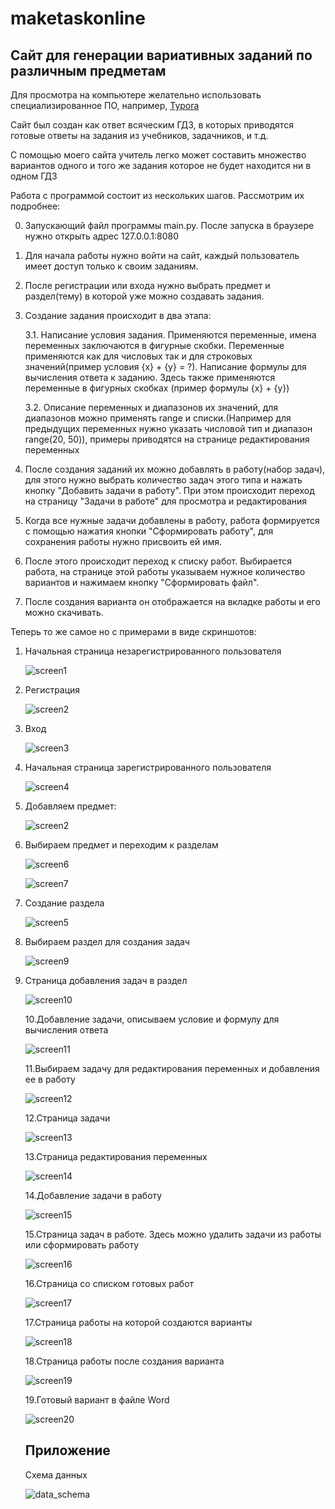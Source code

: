 # maketaskonline

## Сайт для генерации вариативных заданий по различным предметам

Для просмотра на компьютере желательно использовать специализированное ПО, например, [Typora](https://typora.io/)

Сайт был создан как ответ всяческим ГДЗ, в которых приводятся готовые ответы на задания из учебников, задачников, и т.д.

С помощью моего сайта учитель легко может составить множество вариантов одного и того же задания которое не будет находится ни в одном ГДЗ

Работа с программой состоит из нескольких шагов. Рассмотрим их подробнее:

0. Запускающий файл программы main.py. После запуска в браузере нужно открыть адрес 127.0.0.1:8080

1. Для начала работы нужно войти на сайт, каждый пользователь имеет доступ только к своим заданиям.

2. После регистрации или входа нужно выбрать предмет и раздел(тему) в которой уже можно создавать задания.

3. Создание задания происходит в два этапа: 

   3.1.  Написание условия задания. Применяются переменные, имена переменных заключаются в фигурные скобки. Переменные применяются как для числовых так и для строковых значений(пример условия {x} + {y} = ?). Написание формулы для вычисления ответа к заданию. Здесь также применяются переменные в фигурных скобках (пример формулы {x} + {y})

   3.2. Описание переменных и диапазонов их значений, для диапазонов можно применять range и списки.(Например для предыдущих переменных нужно указать числовой тип и диапазон range(20, 50)), примеры приводятся на странице редактирования переменных

4. После создания заданий их можно добавлять в работу(набор задач), для этого нужно выбрать количество задач этого типа и нажать кнопку "Добавить задачи в работу". При этом происходит переход на страницу "Задачи в работе" для просмотра и редактирования

5. Когда все нужные задачи добавлены в работу, работа формируется с помощью нажатия кнопки "Сформировать работу", для сохранения работы нужно присвоить ей имя.

6. После этого происходит переход к списку работ. Выбирается работа, на странице этой работы указываем нужное количество вариантов и нажимаем кнопку "Сформировать файл".

7. После создания варианта он отображается на вкладке работы и его можно скачивать.

Теперь то же самое но с примерами в виде скриншотов:

1. Начальная страница незарегистрированного пользователя

   ![screen1](static/images/screenshot1.PNG)

2. Регистрация

   ![screen2](static/images/screenshot2.PNG)

3. Вход

   ![screen3](static/images/screenshot3.PNG)

4. Начальная страница зарегистрированного пользователя

   ![screen4](static/images/screenshot4.PNG)

5. Добавляем предмет:

   ![screen2](static/images/screenshot5.PNG)

6. Выбираем предмет и переходим к разделам

   ![screen6](static/images/screenshot6.PNG)

   ![screen7](static/images/screenshot7.PNG)

7. Создание раздела

   ![screen5](static/images/screenshot8.PNG)

8. Выбираем раздел для создания задач

   ![screen9](static/images/screenshot9.PNG)

9. Страница добавления задач в раздел

   ![screen10](static/images/screenshot10.PNG)

   10.Добавление задачи, описываем условие и формулу для вычисления ответа

   ![screen11](static/images/screenshot11.PNG)

   11.Выбираем задачу для редактирования переменных и добавления ее в работу

   ![screen12](static/images/screenshot12.PNG)

   12.Страница задачи

   ![screen13](static/images/screenshot13.PNG)

   13.Страница редактирования переменных

   

   ![screen14](static/images/screenshot14.PNG)

   

   14.Добавление задачи в работу

   

   ![screen15](static/images/screenshot15.PNG)

   15.Страница задач в работе. Здесь можно удалить задачи из работы или сформировать работу

   ![screen16](static/images/screenshot16.PNG)

   16.Страница со списком готовых работ

   ![screen17](static/images/screenshot17.PNG)

   

   17.Страница работы на которой создаются варианты

   ![screen18](static/images/screenshot18.PNG)

   18.Страница работы после создания варианта

   ![screen19](static/images/screenshot19.PNG)

   19.Готовый вариант в файле Word

   ![screen20](static/images/screenshot20.PNG)
   
   ## Приложение
   
   Схема данных 
   
   ![data_schema](static/images/data_schema.PNG)



